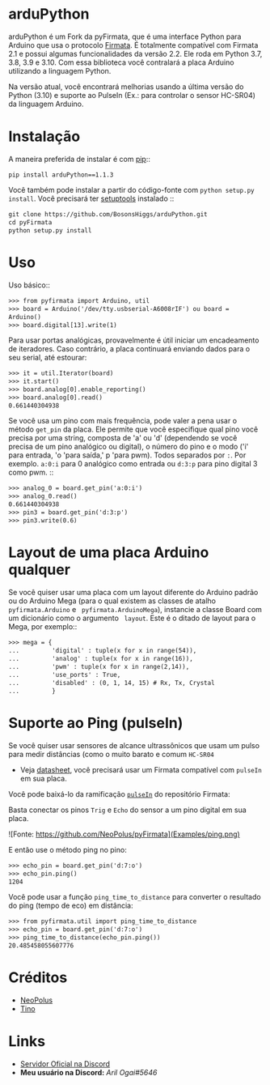 arduPython
==========

arduPython é um Fork da pyFirmata, que é uma interface Python para Arduino que usa o protocolo [Firmata](http://firmata.org). É totalmente compatível com Firmata 2.1 e possui algumas funcionalidades da versão 2.2. Ele roda em Python 3.7, 3.8, 3.9 e 3.10. Com essa biblioteca você contralará a placa Arduino utilizando a linguagem Python. 

Na versão atual, você encontrará melhorias usando a última versão do Python (3.10) e suporte ao PulseIn (Ex.: para controlar o sensor HC-SR04) da linguagem Arduino.

Instalação
============

A maneira preferida de instalar é com [pip](http://www.pip-installer.org/en/latest/)::

    pip install arduPython==1.1.3

Você também pode instalar a partir do código-fonte com ``python setup.py install``. Você precisará ter [setuptools](https://pypi.python.org/pypi/setuptools) instalado ::

    git clone https://github.com/BosonsHiggs/arduPython.git
    cd pyFirmata
    python setup.py install


Uso
====

Uso básico::

    >>> from pyfirmata import Arduino, util
    >>> board = Arduino('/dev/tty.usbserial-A6008rIF') ou board = Arduino() 
    >>> board.digital[13].write(1)

Para usar portas analógicas, provavelmente é útil iniciar um encadeamento de iteradores. Caso contrário, a placa continuará enviando dados para o seu serial, até estourar:

    >>> it = util.Iterator(board)
    >>> it.start()
    >>> board.analog[0].enable_reporting()
    >>> board.analog[0].read()
    0.661440304938

Se você usa um pino com mais frequência, pode valer a pena usar o método ``get_pin`` da placa. Ele permite que você especifique qual pino você precisa por uma string, composta de 'a' ou 'd' (dependendo se você precisa de um pino analógico ou digital), o número do pino e o modo ('i' para entrada, 'o 'para saída,' p 'para pwm). Todos separados por ``:``. Por exemplo. ``a:0:i`` para 0 analógico como entrada ou ``d:3:p`` para pino digital 3 como pwm. ::

    >>> analog_0 = board.get_pin('a:0:i')
    >>> analog_0.read()
    0.661440304938
    >>> pin3 = board.get_pin('d:3:p')
    >>> pin3.write(0.6)

Layout de uma placa Arduino qualquer
====================================

Se você quiser usar uma placa com um layout diferente do Arduino padrão ou do Arduino Mega (para o qual existem as classes de atalho ``pyfirmata.Arduino`` e `` pyfirmata.ArduinoMega``), instancie a classe Board com um dicionário como o argumento `` layout``. Este é o ditado de layout para o Mega, por exemplo::

    >>> mega = {
    ...         'digital' : tuple(x for x in range(54)),
    ...         'analog' : tuple(x for x in range(16)),
    ...         'pwm' : tuple(x for x in range(2,14)),
    ...         'use_ports' : True,
    ...         'disabled' : (0, 1, 14, 15) # Rx, Tx, Crystal
    ...         }

Suporte ao Ping (pulseIn)
==========================

Se você quiser usar sensores de alcance ultrassônicos que usam um pulso para medir distâncias (como o muito barato e comum ``HC-SR04``
- Veja [datasheet](https://cdn.sparkfun.com/datasheets/Sensors/Proximity/HCSR04.pdf),
você precisará usar um Firmata compatível com ``pulseIn`` em sua placa.

Você pode baixá-lo da ramificação [``pulseIn``](https://github.com/jgautier/arduino-1/tree/pulseIn) do repositório Firmata:

Basta conectar os pinos ``Trig`` e ``Echo`` do sensor a um pino digital em sua placa.

![Fonte: https://github.com/NeoPolus/pyFirmata](Examples/ping.png)

E então use o método ping no pino:

    >>> echo_pin = board.get_pin('d:7:o')
    >>> echo_pin.ping()
    1204

Você pode usar a função ``ping_time_to_distance`` para converter
o resultado do ping (tempo de eco) em distância:

    >>> from pyfirmata.util import ping_time_to_distance
    >>> echo_pin = board.get_pin('d:7:o')
    >>> ping_time_to_distance(echo_pin.ping())
    20.485458055607776

Créditos
========

- [NeoPolus](https://github.com/NeoPolus/pyFirmata)
- [Tino](https://github.com/tino/pyFirmata)

Links
=====

- [Servidor Oficial na Discord](https://discord.gg/nPejnfC3Nu)
- **Meu usuário na Discord:** *Aril Ogai#5646*